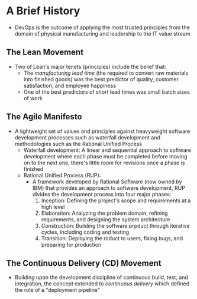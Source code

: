 # A Brief History
- DevOps is the outcome of applying the most trusted principles from the domain of physical manufacturing and leadership to the IT value stream

## The Lean Movement
- Two of Lean's major tenets (principles) include the belief that:
    - The *manufacturing lead time* (the required to convert raw materials into finished goods) was the best predictor of quality, customer satisfaction, and employee happiness
    - One of the best predictors of short lead times was small batch sizes of work

## The Agile Manifesto
- A lightweight set of values and principles against heavyweight software development processes such as waterfall development and methodologies such as the Rational Unified Process
    - Waterfall development: A linear and sequential approach to software development where each phase must be completed before moving on to the next one, there's little room for revisions once a phase is finished
    - Rational Unified Process (RUP):
        - A framework developed by Rational Software (now owned by IBM) that provides an approach to software development, RUP divides the development process into four major phases:
            1. Inception: Defining the project's scope and requirements at a high level
            2. Elaboration: Analyzing the problem domain, refining requirements, and designing the system architecture
            3. Construction: Building the software prpduct through iterative cycles, including coding and testing
            4. Transition: Deploying the roduct to users, fixing bugs, and preparing for production

## The Continuous Delivery (CD) Movement
- Building upon the development discipline of continuous build, test, and integration, the concept extended to *continuous delivery* which defined the role of a "deployment pipeline"